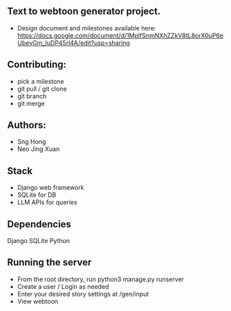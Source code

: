 ## Text to webtoon generator project.
- Design document and milestones available here: https://docs.google.com/document/d/1MplfSnmNXhZZkV8tL8orX0uP6eUbevGm_luDP45rl4A/edit?usp=sharing

## Contributing:
- pick a milestone
- git pull / git clone
- git branch
- git merge

## Authors: 
- Sng Hong
- Neo Jing Xuan

## Stack
- Django web framework
- SQLite for DB
- LLM APIs for queries

## Dependencies
Django
SQLite
Python

## Running the server
- From the root directory, run python3 manage.py runserver
- Create a user / Login as needed
- Enter your desired story settings at /gen/input
- View webtoon